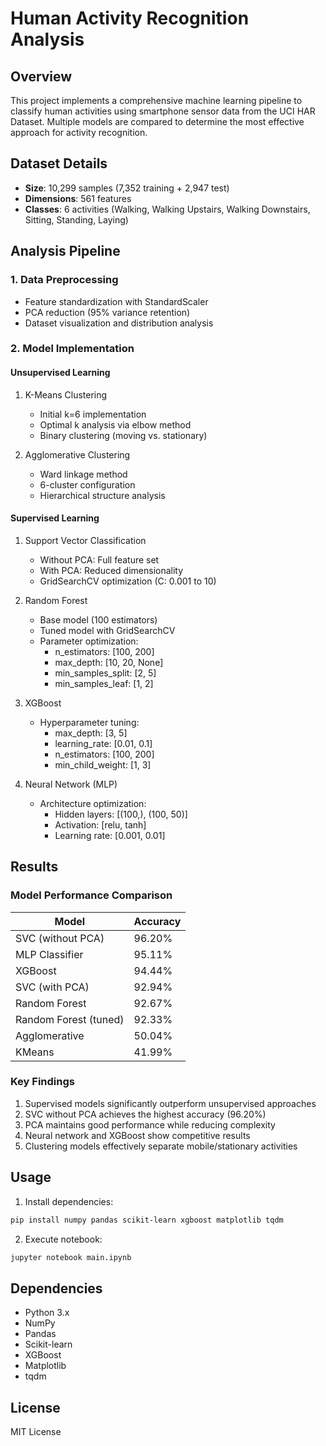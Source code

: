 # Human Activity Recognition Analysis

## Overview

This project implements a comprehensive machine learning pipeline to classify human activities using smartphone sensor data from the UCI HAR Dataset. Multiple models are compared to determine the most effective approach for activity recognition.

## Dataset Details

-   **Size**: 10,299 samples (7,352 training + 2,947 test)
-   **Dimensions**: 561 features
-   **Classes**: 6 activities (Walking, Walking Upstairs, Walking Downstairs, Sitting, Standing, Laying)

## Analysis Pipeline

### 1. Data Preprocessing

-   Feature standardization with StandardScaler
-   PCA reduction (95% variance retention)
-   Dataset visualization and distribution analysis

### 2. Model Implementation

#### Unsupervised Learning

1. K-Means Clustering

    - Initial k=6 implementation
    - Optimal k analysis via elbow method
    - Binary clustering (moving vs. stationary)

2. Agglomerative Clustering
    - Ward linkage method
    - 6-cluster configuration
    - Hierarchical structure analysis

#### Supervised Learning

1. Support Vector Classification

    - Without PCA: Full feature set
    - With PCA: Reduced dimensionality
    - GridSearchCV optimization (C: 0.001 to 10)

2. Random Forest

    - Base model (100 estimators)
    - Tuned model with GridSearchCV
    - Parameter optimization:
        - n_estimators: [100, 200]
        - max_depth: [10, 20, None]
        - min_samples_split: [2, 5]
        - min_samples_leaf: [1, 2]

3. XGBoost

    - Hyperparameter tuning:
        - max_depth: [3, 5]
        - learning_rate: [0.01, 0.1]
        - n_estimators: [100, 200]
        - min_child_weight: [1, 3]

4. Neural Network (MLP)
    - Architecture optimization:
        - Hidden layers: [(100,), (100, 50)]
        - Activation: [relu, tanh]
        - Learning rate: [0.001, 0.01]

## Results

### Model Performance Comparison

| Model                 | Accuracy |
| --------------------- | -------- |
| SVC (without PCA)     | 96.20%   |
| MLP Classifier        | 95.11%   |
| XGBoost               | 94.44%   |
| SVC (with PCA)        | 92.94%   |
| Random Forest         | 92.67%   |
| Random Forest (tuned) | 92.33%   |
| Agglomerative         | 50.04%   |
| KMeans                | 41.99%   |

### Key Findings

1. Supervised models significantly outperform unsupervised approaches
2. SVC without PCA achieves the highest accuracy (96.20%)
3. PCA maintains good performance while reducing complexity
4. Neural network and XGBoost show competitive results
5. Clustering models effectively separate mobile/stationary activities

## Usage

1. Install dependencies:

```bash
pip install numpy pandas scikit-learn xgboost matplotlib tqdm
```

2. Execute notebook:

```bash
jupyter notebook main.ipynb
```

## Dependencies

-   Python 3.x
-   NumPy
-   Pandas
-   Scikit-learn
-   XGBoost
-   Matplotlib
-   tqdm

## License

MIT License
